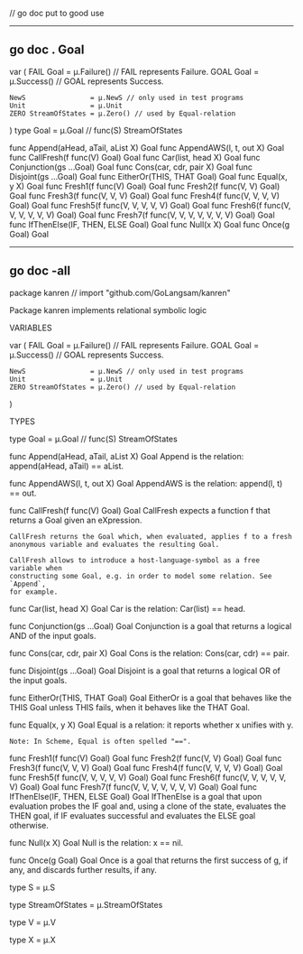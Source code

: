 // go doc put to good use	 
				
-------------------------------------------------------------------------------
## go doc .  Goal		
var (
	FAIL Goal = µ.Failure() // FAIL represents Failure.
	GOAL Goal = µ.Success() // GOAL represents Success.

	NewS                = µ.NewS // only used in test programs
	Unit                = µ.Unit
	ZERO StreamOfStates = µ.Zero() // used by Equal-relation

)
type Goal = µ.Goal // func(S) StreamOfStates

func Append(aHead, aTail, aList X) Goal
func AppendAWS(l, t, out X) Goal
func CallFresh(f func(V) Goal) Goal
func Car(list, head X) Goal
func Conjunction(gs ...Goal) Goal
func Cons(car, cdr, pair X) Goal
func Disjoint(gs ...Goal) Goal
func EitherOr(THIS, THAT Goal) Goal
func Equal(x, y X) Goal
func Fresh1(f func(V) Goal) Goal
func Fresh2(f func(V, V) Goal) Goal
func Fresh3(f func(V, V, V) Goal) Goal
func Fresh4(f func(V, V, V, V) Goal) Goal
func Fresh5(f func(V, V, V, V, V) Goal) Goal
func Fresh6(f func(V, V, V, V, V, V) Goal) Goal
func Fresh7(f func(V, V, V, V, V, V, V) Goal) Goal
func IfThenElse(IF, THEN, ELSE Goal) Goal
func Null(x X) Goal
func Once(g Goal) Goal
				
-------------------------------------------------------------------------------
## go doc -all		
package kanren // import "github.com/GoLangsam/kanren"

Package kanren implements relational symbolic logic

VARIABLES

var (
	FAIL Goal = µ.Failure() // FAIL represents Failure.
	GOAL Goal = µ.Success() // GOAL represents Success.

	NewS                = µ.NewS // only used in test programs
	Unit                = µ.Unit
	ZERO StreamOfStates = µ.Zero() // used by Equal-relation

)

TYPES

type Goal = µ.Goal // func(S) StreamOfStates

func Append(aHead, aTail, aList X) Goal
    Append is the relation: append(aHead, aTail) == aList.

func AppendAWS(l, t, out X) Goal
    AppendAWS is the relation: append(l, t) == out.

func CallFresh(f func(V) Goal) Goal
    CallFresh expects a function f that returns a Goal given an eXpression.

    CallFresh returns the Goal which, when evaluated, applies f to a fresh
    anonymous variable and evaluates the resulting Goal.

    CallFresh allows to introduce a host-language-symbol as a free variable when
    constructing some Goal, e.g. in order to model some relation. See `Append`,
    for example.

func Car(list, head X) Goal
    Car is the relation: Car(list) == head.

func Conjunction(gs ...Goal) Goal
    Conjunction is a goal that returns a logical AND of the input goals.

func Cons(car, cdr, pair X) Goal
    Cons is the relation: Cons(car, cdr) == pair.

func Disjoint(gs ...Goal) Goal
    Disjoint is a goal that returns a logical OR of the input goals.

func EitherOr(THIS, THAT Goal) Goal
    EitherOr is a goal that behaves like the THIS Goal unless THIS fails, when
    it behaves like the THAT Goal.

func Equal(x, y X) Goal
    Equal is a relation: it reports whether x unifies with y.

    Note: In Scheme, Equal is often spelled "==".

func Fresh1(f func(V) Goal) Goal
func Fresh2(f func(V, V) Goal) Goal
func Fresh3(f func(V, V, V) Goal) Goal
func Fresh4(f func(V, V, V, V) Goal) Goal
func Fresh5(f func(V, V, V, V, V) Goal) Goal
func Fresh6(f func(V, V, V, V, V, V) Goal) Goal
func Fresh7(f func(V, V, V, V, V, V, V) Goal) Goal
func IfThenElse(IF, THEN, ELSE Goal) Goal
    IfThenElse is a goal that upon evaluation probes the IF goal and, using a
    clone of the state, evaluates the THEN goal, if IF evaluates successful and
    evaluates the ELSE goal otherwise.

func Null(x X) Goal
    Null is the relation: x == nil.

func Once(g Goal) Goal
    Once is a goal that returns the first success of g, if any, and discards
    further results, if any.

type S = µ.S

type StreamOfStates = µ.StreamOfStates

type V = µ.V

type X = µ.X

